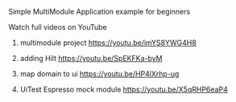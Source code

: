 Simple MultiModule Application example for beginners

Watch full videos on YouTube

1. multimodule project
https://youtu.be/imYS8YWG4H8

2. adding Hilt
https://youtu.be/SpEKFKa-byM

3. map domain to ui
https://youtu.be/HP4lXrhp-ug

4. UiTest Espresso mock module
https://youtu.be/X5qRHP6eaP4
